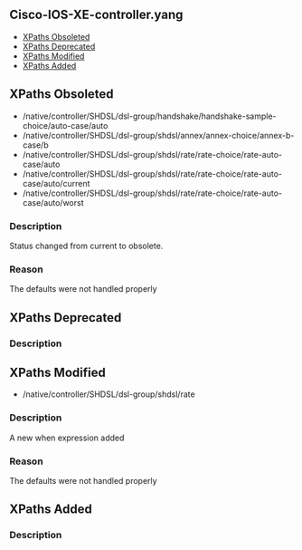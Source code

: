 ## Cisco-IOS-XE-controller.yang


- [XPaths Obsoleted](#xpaths-obsoleted)
- [XPaths Deprecated](#xpaths-deprecated)
- [XPaths Modified](#xpaths-modified)
- [XPaths Added](#xpaths-added)

## XPaths Obsoleted

- /native/controller/SHDSL/dsl-group/handshake/handshake-sample-choice/auto-case/auto
- /native/controller/SHDSL/dsl-group/shdsl/annex/annex-choice/annex-b-case/b
- /native/controller/SHDSL/dsl-group/shdsl/rate/rate-choice/rate-auto-case/auto
- /native/controller/SHDSL/dsl-group/shdsl/rate/rate-choice/rate-auto-case/auto/current
- /native/controller/SHDSL/dsl-group/shdsl/rate/rate-choice/rate-auto-case/auto/worst

### Description

Status changed from current to obsolete.

### Reason

The defaults were not handled properly

## XPaths Deprecated

### Description

## XPaths Modified

- /native/controller/SHDSL/dsl-group/shdsl/rate

### Description

A new when expression added

### Reason

The defaults were not handled properly

## XPaths Added

### Description
